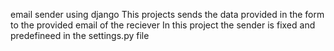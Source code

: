 email sender using django  This projects sends the data provided in the form to the provided email of the reciever In this project the sender is fixed and predefineed in the settings.py file
